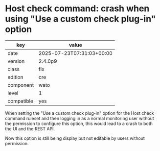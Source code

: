[//]: # (werk v2)
# Host check command: crash when using "Use a custom check plug-in" option

key        | value
---------- | ---
date       | 2025-07-23T07:31:03+00:00
version    | 2.4.0p9
class      | fix
edition    | cre
component  | wato
level      | 1
compatible | yes

When setting the "Use a custom check plug-in" option for the Host check command ruleset
and then logging in as a normal monitoring user without the permission to configure this
option, this would lead to a crash to both the UI and the REST API.

Now this option is still being display but not editable by users without permission.
